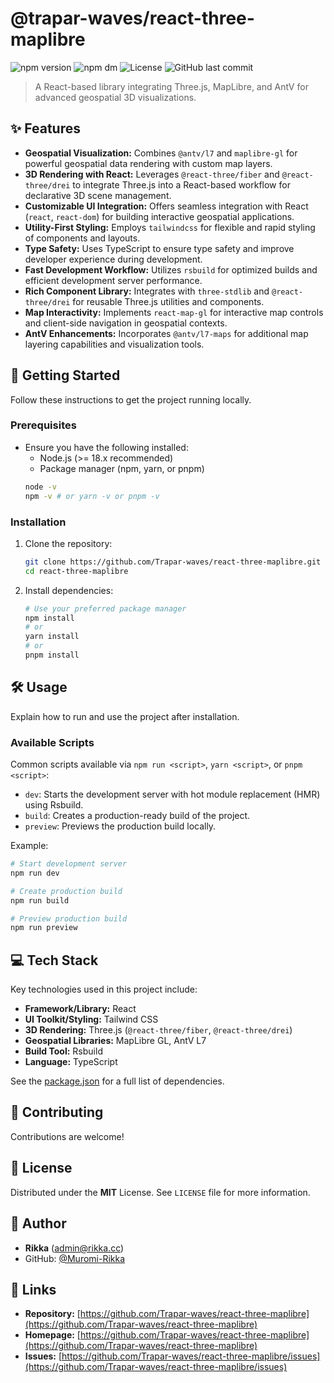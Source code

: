 # @trapar-waves/react-three-maplibre

![npm version](https://img.shields.io/npm/v/@trapar-waves/react-three-maplibre)
![npm dm](https://img.shields.io/npm/dm/@trapar-waves/react-three-maplibre)
![License](https://img.shields.io/badge/license-MIT-green)
![GitHub last commit](https://img.shields.io/github/last-commit/Trapar-waves/react-three-maplibre)

> A React-based library integrating Three.js, MapLibre, and AntV for advanced geospatial 3D visualizations.

## ✨ Features

* **Geospatial Visualization:** Combines `@antv/l7` and `maplibre-gl` for powerful geospatial data rendering with custom map layers.
* **3D Rendering with React:** Leverages `@react-three/fiber` and `@react-three/drei` to integrate Three.js into a React-based workflow for declarative 3D scene management.
* **Customizable UI Integration:** Offers seamless integration with React (`react`, `react-dom`) for building interactive geospatial applications.
* **Utility-First Styling:** Employs `tailwindcss` for flexible and rapid styling of components and layouts.
* **Type Safety:** Uses TypeScript to ensure type safety and improve developer experience during development.
* **Fast Development Workflow:** Utilizes `rsbuild` for optimized builds and efficient development server performance.
* **Rich Component Library:** Integrates with `three-stdlib` and `@react-three/drei` for reusable Three.js utilities and components.
* **Map Interactivity:** Implements `react-map-gl` for interactive map controls and client-side navigation in geospatial contexts.
* **AntV Enhancements:** Incorporates `@antv/l7-maps` for additional map layering capabilities and visualization tools.

## 🚀 Getting Started

Follow these instructions to get the project running locally.

### Prerequisites

* Ensure you have the following installed:
    * Node.js (>= 18.x recommended)
    * Package manager (npm, yarn, or pnpm)
    ```bash
    node -v
    npm -v # or yarn -v or pnpm -v
    ```

### Installation

1. Clone the repository:
    ```bash
    git clone https://github.com/Trapar-waves/react-three-maplibre.git
    cd react-three-maplibre
    ```
2. Install dependencies:
    ```bash
    # Use your preferred package manager
    npm install
    # or
    yarn install
    # or
    pnpm install
    ```

## 🛠️ Usage

Explain how to run and use the project after installation.

### Available Scripts

Common scripts available via `npm run <script>`, `yarn <script>`, or `pnpm <script>`:

* `dev`: Starts the development server with hot module replacement (HMR) using Rsbuild.
* `build`: Creates a production-ready build of the project.
* `preview`: Previews the production build locally.

Example:
```bash
# Start development server
npm run dev 

# Create production build
npm run build 

# Preview production build
npm run preview
```

## 💻 Tech Stack

Key technologies used in this project include:

* **Framework/Library:** React
* **UI Toolkit/Styling:** Tailwind CSS
* **3D Rendering:** Three.js (`@react-three/fiber`, `@react-three/drei`)
* **Geospatial Libraries:** MapLibre GL, AntV L7
* **Build Tool:** Rsbuild
* **Language:** TypeScript

See the [package.json](package.json) for a full list of dependencies.

## 🤝 Contributing

Contributions are welcome!

## 📄 License

Distributed under the **MIT** License. See `LICENSE` file for more information.

## 👤 Author

* **Rikka** ([admin@rikka.cc](mailto:admin@rikka.cc))
* GitHub: [@Muromi-Rikka](https://github.com/Muromi-Rikka)

## 🔗 Links

* **Repository:** [https://github.com/Trapar-waves/react-three-maplibre](https://github.com/Trapar-waves/react-three-maplibre)
* **Homepage:** [https://github.com/Trapar-waves/react-three-maplibre](https://github.com/Trapar-waves/react-three-maplibre)
* **Issues:** [https://github.com/Trapar-waves/react-three-maplibre/issues](https://github.com/Trapar-waves/react-three-maplibre/issues)
